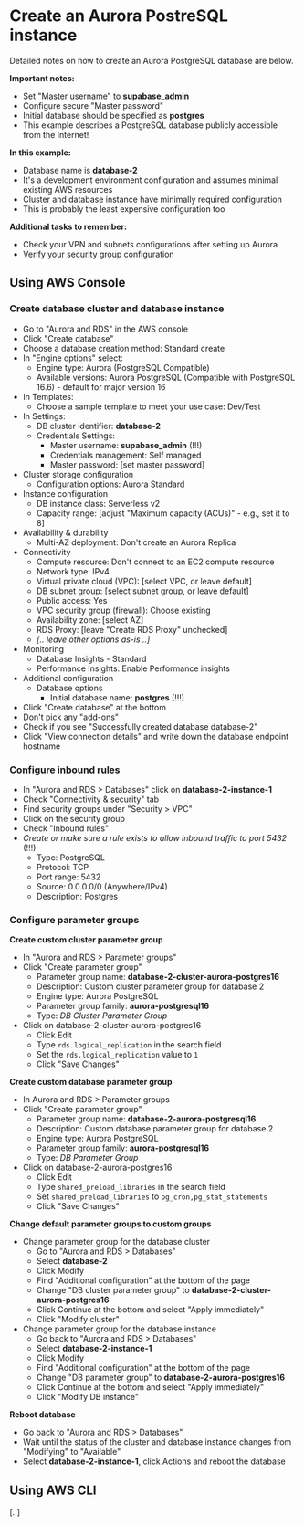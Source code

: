 # Create an Aurora PostreSQL instance

Detailed notes on how to create an Aurora PostgreSQL database are below.

**Important notes:**

- Set "Master username" to **supabase_admin**
- Configure secure "Master password"
- Initial database should be specified as **postgres**
- This example describes a PostgreSQL database publicly accessible from the Internet!

**In this example:**

- Database name is **database-2**
- It's a development environment configuration and assumes minimal existing AWS resources
- Cluster and database instance have minimally required configuration
- This is probably the least expensive configuration too

**Additional tasks to remember:**

- Check your VPN and subnets configurations after setting up Aurora
- Verify your security group configuration

## Using AWS Console

### Create database cluster and database instance

- Go to "Aurora and RDS" in the AWS console
- Click "Create database"
- Choose a database creation method: Standard create
- In "Engine options" select:
  - Engine type: Aurora (PostgreSQL Compatible)
  - Available versions: Aurora PostgreSQL (Compatible with PostgreSQL 16.6) - default for major version 16
- In Templates:
  - Choose a sample template to meet your use case: Dev/Test
- In Settings:
  - DB cluster identifier: **database-2**
  - Credentials Settings:
    - Master username: **supabase_admin** (!!!)
    - Credentials management: Self managed
    - Master password: [set master password]
- Cluster storage configuration
  - Configuration options: Aurora Standard
- Instance configuration
  - DB instance class: Serverless v2
  - Capacity range: [adjust "Maximum capacity (ACUs)" - e.g., set it to 8]
- Availability & durability
  - Multi-AZ deployment: Don't create an Aurora Replica
- Connectivity
  - Compute resource: Don't connect to an EC2 compute resource
  - Network type: IPv4
  - Virtual private cloud (VPC): [select VPC, or leave default]
  - DB subnet group: [select subnet group, or leave default]
  - Public access: Yes
  - VPC security group (firewall): Choose existing
  - Availability zone: [select AZ]
  - RDS Proxy: [leave "Create RDS Proxy" unchecked]
  - *[.. leave other options as-is ..]*
- Monitoring
  - Database Insights - Standard
  - Performance Insights: Enable Performance insights
- Additional configuration
  - Database options
    - Initial database name: **postgres** (!!!)
- Click "Create database" at the bottom
- Don't pick any "add-ons"
- Check if you see "Successfully created database database-2"
- Click "View connection details" and write down the database endpoint hostname

### Configure inbound rules

- In "Aurora and RDS > Databases" click on **database-2-instance-1**
- Check "Connectivity & security" tab
- Find security groups under "Security > VPC"
- Click on the security group
- Check "Inbound rules"
- *Create or make sure a rule exists to allow inbound traffic to port 5432* (!!!)
  - Type: PostgreSQL
  - Protocol: TCP
  - Port range: 5432
  - Source: 0.0.0.0/0 (Anywhere/IPv4)
  - Description: Postgres

### Configure parameter groups

**Create custom cluster parameter group**

- In "Aurora and RDS > Parameter groups"
- Click "Create parameter group"
  - Parameter group name: **database-2-cluster-aurora-postgres16**
  - Description: Custom cluster parameter group for database 2
  - Engine type: Aurora PostgreSQL
  - Parameter group family: **aurora-postgresql16**
  - Type: *DB Cluster Parameter Group*
- Click on database-2-cluster-aurora-postgres16
  - Click Edit
  - Type `rds.logical_replication` in the search field
  - Set the `rds.logical_replication` value to `1`
  - Click "Save Changes"

**Create custom database parameter group**

- In Aurora and RDS > Parameter groups
- Click "Create parameter group"
  - Parameter group name: **database-2-aurora-postgresql16**
  - Description: Custom database parameter group for database 2
  - Engine type: Aurora PostgreSQL
  - Parameter group family: **aurora-postgresql16**
  - Type: *DB Parameter Group*
- Click on database-2-aurora-postgres16
  - Click Edit
  - Type `shared_preload_libraries` in the search field
  - Set `shared_preload_libraries` to `pg_cron,pg_stat_statements`
  - Click "Save Changes"

**Change default parameter groups to custom groups**

- Change parameter group for the database cluster
  - Go to "Aurora and RDS > Databases"
  - Select **database-2**
  - Click Modify
  - Find "Additional configuration" at the bottom of the page
  - Change "DB cluster parameter group" to **database-2-cluster-aurora-postgres16**
  - Click Continue at the bottom and select "Apply immediately"
  - Click "Modify cluster"
- Change parameter group for the database instance
  - Go back to "Aurora and RDS > Databases"
  - Select **database-2-instance-1**
  - Click Modify
  - Find "Additional configuration" at the bottom of the page
  - Change "DB parameter group" to **database-2-aurora-postgres16**
  - Click Continue at the bottom and select "Apply immediately"
  - Click "Modify DB instance"

**Reboot database**

- Go back to "Aurora and RDS > Databases"
- Wait until the status of the cluster and database instance changes from "Modifying" to "Available"
- Select **database-2-instance-1**, click Actions and reboot the database

## Using AWS CLI

[..]
